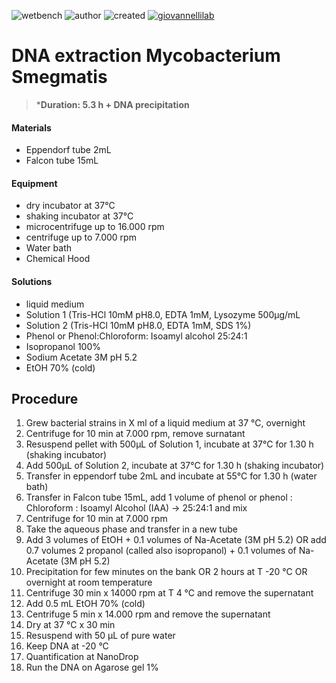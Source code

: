 ![wetbench](https://img.shields.io/badge/TYPE-wet_bench-brigthgreen)
![author](https://img.shields.io/badge/AUTHOR-Monica_Correggia-ad7fa8)
![created](https://img.shields.io/badge/created-18_05_2021-lightgray)
[![giovannellilab](https://img.shields.io/badge/BY-Giovannelli_Lab-blue)](http://dgiovannelli.github.io)
 
# DNA extraction Mycobacterium Smegmatis



>***Duration: 5.3 h + DNA precipitation**


#### Materials
- Eppendorf tube 2mL
- Falcon tube 15mL

#### Equipment
- dry incubator at 37°C
- shaking incubator at 37°C
- microcentrifuge up to 16.000 rpm
- centrifuge up to 7.000 rpm
- Water bath 
- Chemical Hood

#### Solutions
- liquid medium 
- Solution 1 (Tris-HCl 10mM pH8.0, EDTA 1mM, Lysozyme 500μg/mL
- Solution 2 (Tris-HCl 10mM pH8.0, EDTA 1mM, SDS 1%)
- Phenol or Phenol:Chloroform: Isoamyl alcohol 25:24:1
- Isopropanol 100%
- Sodium Acetate 3M pH 5.2
- EtOH 70% (cold)

## Procedure
1. Grew bacterial strains in X ml of a liquid medium at 37 °C, overnight
2. Centrifuge for 10 min at 7.000 rpm, remove surnatant
3. Resuspend pellet with 500μL of Solution 1, incubate at 37°C for 1.30 h (shaking incubator)
4. Add 500μL of Solution 2, incubate at 37°C for 1.30 h (shaking incubator)
5. Transfer in eppendorf tube 2mL and incubate at 55°C for 1.30 h (water bath)
6. Transfer in Falcon tube 15mL, add 1 volume of phenol or phenol : Chloroform : Isoamyl Alcohol (IAA) → 25:24:1 and mix
7. Centrifuge for 10 min at 7.000 rpm
8. Take the aqueous phase and transfer in a new tube
9. Add 3 volumes of EtOH + 0.1 volumes of Na-Acetate (3M pH 5.2) OR add 0.7 volumes 2 propanol (called also isopropanol) + 0.1 volumes of Na-Acetate (3M pH 5.2)
10. Precipitation for few minutes on the bank OR 2 hours at T -20 °C OR overnight at room temperature 
11. Centrifuge 30 min x 14000 rpm at T 4 °C and remove the supernatant
12. Add 0.5 mL EtOH 70% (cold)
13. Centrifuge 5 min x 14.000 rpm and remove the supernatant
14. Dry at 37 °C x 30 min 
15. Resuspend with 50 µL of pure water
16. Keep DNA at -20 °C
17. Quantification at NanoDrop
18. Run the DNA on Agarose gel 1%





